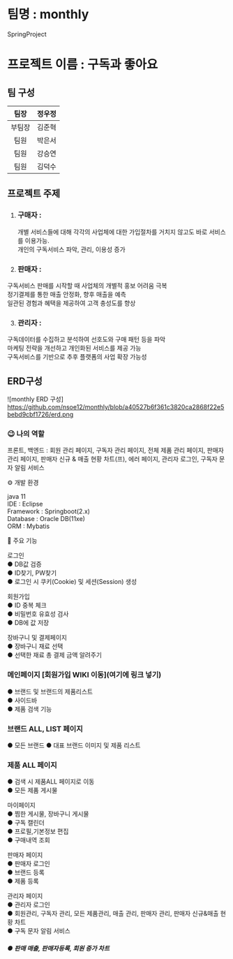 # 팀명 : monthly
SpringProject

# 프로젝트 이름 : 구독과 좋아요
## 팀 구성

|팀장|정우정|           
|:--:|:--:|
|부팀장|김준혁|
|팀원|박은서|
|팀원|강승연|
|팀원|김덕수|


## 프로젝트 주제 

1. ###  구매자 :
    개별 서비스들에 대해 각각의 사업체에 대한 가입절차를 거치지 않고도 바로 서비스를 이용가능. <br/>
개인의 구독서비스 파악, 관리, 이용성 증가

2. ###  판매자 :
 구독서비스 판매를 시작할 때 사업체의 개별적 홍보 어려움 극복<br/>
정기결제를 통한 매출 안정화, 향후 매출을 예측<br/>
일관된 경험과 혜택을 제공하여 고객 충성도를 향상

3. ### 관리자 :
  구독데이터를 수집하고 분석하여 선호도와 구매 패턴 등을 파악 <br/>
마케팅 전략을 개선하고 개인화된 서비스를 제공 가능<br/>
구독서비스를 기반으로 추후 플랫폼의 사업 확장 가능성

## ERD구성
![monthly ERD 구성] https://github.com/nsoe12/monthly/blob/a40527b6f361c3820ca2868f22e5bebd9cbf1726/erd.png


### 😉 나의 역할 <br/>
프론트, 백엔드 :  회원 관리 페이지, 구독자 관리 페이지, 전체 제품 관리 페이지, 판매자 관리 페이지, 판매자 신규 & 매출 현황 차트(프), 에러 페이지, 관리자 로그인, 구독자 문자 알림 서비스


⚙️ 개발 환경

java 11  <br/>
IDE : Eclipse <br/>
Framework : Springboot(2.x) <br/>
Database : Oracle DB(11xe) <br/>
ORM : Mybatis


📌 주요 기능 <br/>

로그인 <br/> 
● DB값 검증 <br/>
● ID찾기, PW찾기 <br/>
● 로그인 시 쿠키(Cookie) 및 세션(Session) 생성 <br/>

회원가입 <br/>
● ID 중복 체크 <br/>
● 비밀번호 유효성 검사 <br/>
● DB에 값 저장 <br/>

장바구니 및 결제페이지 <br/>
● 장바구니 재료 선택 <br/>
● 선택한 재료 총 결제 금액 알려주기 <br/>

### 메인페이지  [회원가입 WIKI 이동](여기에 링크 넣기)  <br/>
● 브랜드 및 브랜드의 제품리스트 <br/>
● 사이드바<br/>
● 제품 검색 기능 <br/>

### 브랜드 ALL, LIST 페이지<br/>
● 모든 브랜드 
● 대표 브랜드 이미지 및 제품 리스트

### 제품 ALL 페이지 <br/>
● 검색 시 제품ALL 페이지로 이동 <br/>
● 모든 제품 게시물 <br/> 

마이페이지 <br/>
● 찜한 게시물, 장바구니 게시물 <br/>
● 구독 캘린더 <br/>
● 프로필,기본정보 편집 <br/>
● 구매내역 조회 <br/>

판매자 페이지<br/>
● 판매자 로그인 <br/>
● 브랜드 등록 <br/>
● 제품 등록 <br/> 

관리자 페이지<br/>
● 관리자 로그인 <br/>
● 회원관리, 구독자 관리, 모든 제품관리, 매출 관리, 판매자 관리, 판매자 신규&매출 현황 차트<br/>
● 구독 문자 알림 서비스
##### ● 판매 매출, 판매자등록, 회원 증가 차트


